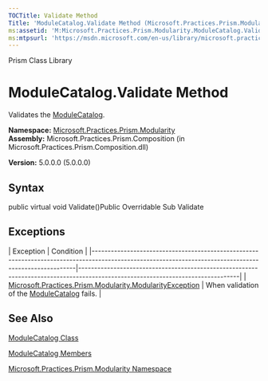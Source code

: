 ```yaml
---
TOCTitle: Validate Method
Title: 'ModuleCatalog.Validate Method (Microsoft.Practices.Prism.Modularity)'
ms:assetid: 'M:Microsoft.Practices.Prism.Modularity.ModuleCatalog.Validate'
ms:mtpsurl: 'https://msdn.microsoft.com/en-us/library/microsoft.practices.prism.modularity.modulecatalog.validate(v=pandp.50)'
---
```


Prism Class Library

ModuleCatalog.Validate Method
=================================

Validates the [ModuleCatalog](https://msdn.microsoft.com/library/microsoft.practices.prism.modularity.modulecatalog).

**Namespace:** [Microsoft.Practices.Prism.Modularity](https://msdn.microsoft.com/library/microsoft.practices.prism.modularity)
**Assembly:** Microsoft.Practices.Prism.Composition (in Microsoft.Practices.Prism.Composition.dll)

**Version:** 5.0.0.0 (5.0.0.0)

## Syntax


public virtual void Validate()Public Overridable Sub Validate

Exceptions
----------

<span id="exceptionsToggle"></span>
| Exception                                                                                                                                             | Condition                                                                                                                      |
|-------------------------------------------------------------------------------------------------------------------------------------------------------|--------------------------------------------------------------------------------------------------------------------------------|
| [Microsoft.Practices.Prism.Modularity.ModularityException](https://msdn.microsoft.com/library/microsoft.practices.prism.modularity.modularityexception) | When validation of the [ModuleCatalog](https://msdn.microsoft.com/library/microsoft.practices.prism.modularity.modulecatalog) fails. |

See Also
--------


[ModuleCatalog Class](https://msdn.microsoft.com/library/microsoft.practices.prism.modularity.modulecatalog)

[ModuleCatalog Members](https://msdn.microsoft.com/allmembers.t:microsoft.practices.prism.modularity.modulecatalog)

[Microsoft.Practices.Prism.Modularity Namespace](https://msdn.microsoft.com/library/microsoft.practices.prism.modularity)
